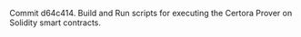 Commit d64c414.                    Build and Run scripts for executing the Certora Prover on Solidity smart contracts.